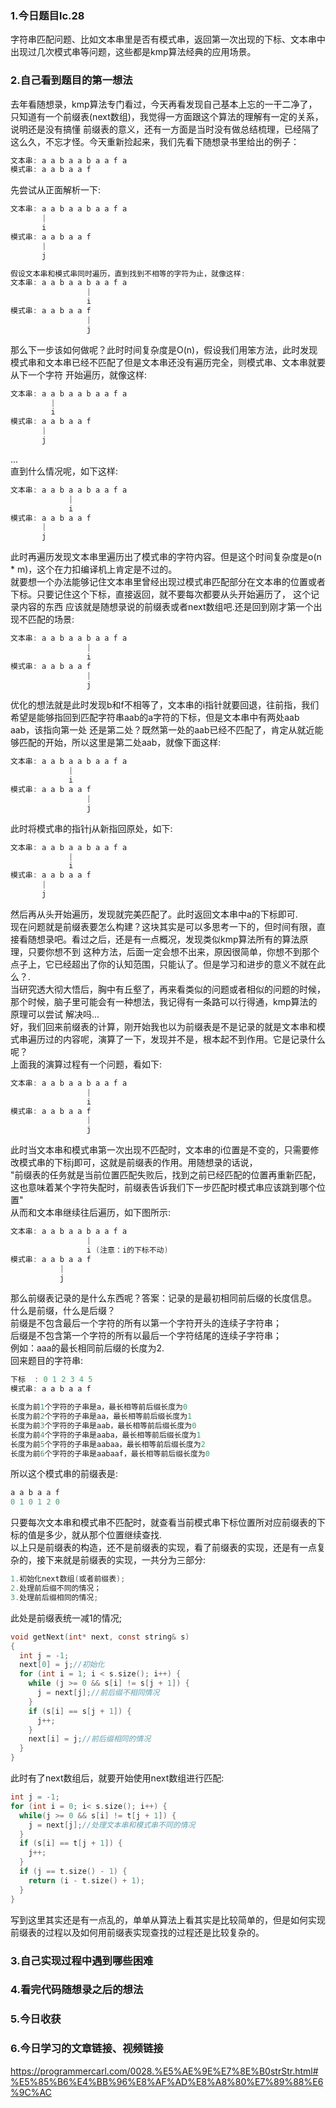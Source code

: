 ### 1.今日题目lc.28  
字符串匹配问题、比如文本串里是否有模式串，返回第一次出现的下标、文本串中出现过几次模式串等问题，这些都是kmp算法经典的应用场景。  
  
### 2.自己看到题目的第一想法  
去年看随想录，kmp算法专门看过，今天再看发现自己基本上忘的一干二净了，只知道有一个前缀表(next数组)，我觉得一方面跟这个算法的理解有一定的关系，说明还是没有搞懂
前缀表的意义，还有一方面是当时没有做总结梳理，已经隔了这么久，不忘才怪。今天重新捡起来，我们先看下随想录书里给出的例子：  
```c  
文本串: a a b a a b a a f a
模式串: a a b a a f
```  
  
先尝试从正面解析一下:  
```c  
文本串: a a b a a b a a f a
       |
       i
模式串: a a b a a f
       |
       j

假设文本串和模式串同时遍历，直到找到不相等的字符为止，就像这样:  
文本串: a a b a a b a a f a
                 |
                 i
模式串: a a b a a f
                 |
                 j
```  
那么下一步该如何做呢？此时时间复杂度是O(n)，假设我们用笨方法，此时发现模式串和文本串已经不匹配了但是文本串还没有遍历完全，则模式串、文本串就要从下一个字符
开始遍历，就像这样:
```c  
文本串: a a b a a b a a f a
         |
         i
模式串: a a b a a f
       |
       j
```  
...  
直到什么情况呢，如下这样:  
```c  
文本串: a a b a a b a a f a
             |
             i
模式串: a a b a a f
       |
       j
```  
此时再遍历发现文本串里遍历出了模式串的字符内容。但是这个时间复杂度是o(n * m)，这个在力扣编译机上肯定是不过的。  
就要想一个办法能够记住文本串里曾经出现过模式串匹配部分在文本串的位置或者下标。只要记住这个下标，直接返回，就不要每次都要从头开始遍历了， 这个记录内容的东西
应该就是随想录说的前缀表或者next数组吧.还是回到刚才第一个出现不匹配的场景:  
```c  
文本串: a a b a a b a a f a
                 |
                 i
模式串: a a b a a f
                 |
                 j
```  
优化的想法就是此时发现b和f不相等了，文本串的i指针就要回退，往前指，我们希望是能够指回到匹配字符串aab的a字符的下标，但是文本串中有两处aab aab，该指向第一处
还是第二处？既然第一处的aab已经不匹配了，肯定从就近能够匹配的开始，所以这里是第二处aab，就像下面这样:  
```c  
文本串: a a b a a b a a f a
             |
             i
模式串: a a b a a f
                 |
                 j
```  
此时将模式串的指针j从新指回原处，如下:  
```c  
文本串: a a b a a b a a f a
             |
             i
模式串: a a b a a f
       |
       j
```  
然后再从头开始遍历，发现就完美匹配了。此时返回文本串中a的下标即可.  
现在问题就是前缀表要怎么构建？这块其实是可以多思考一下的，但时间有限，直接看随想录吧。看过之后，还是有一点概况，发现类似kmp算法所有的算法原理，只要你想不到
这种方法，后面一定会想不出来，原因很简单，你想不到那个点子上，它已经超出了你的认知范围，只能认了。但是学习和进步的意义不就在此么？.  
当研究透大彻大悟后，胸中有丘壑了，再来看类似的问题或者相似的问题的时候，那个时候，脑子里可能会有一种想法，我记得有一条路可以行得通，kmp算法的原理可以尝试
解决吗...  
好，我们回来前缀表的计算，刚开始我也以为前缀表是不是记录的就是文本串和模式串遍历过的内容呢，演算了一下，发现并不是，根本起不到作用。它是记录什么呢？  
上面我的演算过程有一个问题，看如下:  
```c  
文本串: a a b a a b a a f a
                 |
                 i
模式串: a a b a a f
                 |
                 j
```  
此时当文本串和模式串第一次出现不匹配时，文本串的i位置是不变的，只需要修改模式串的下标j即可，这就是前缀表的作用。用随想录的话说，  
"前缀表的任务就是当前位置匹配失败后，找到之前已经匹配的位置再重新匹配，这也意味着某个字符失配时，前缀表告诉我们下一步匹配时模式串应该跳到哪个位置"  
从而和文本串继续往后遍历，如下图所示:  
```c  
文本串: a a b a a b a a f a
                 |
                 i (注意：i的下标不动)
模式串: a a b a a f
           |
           j
```  
那么前缀表记录的是什么东西呢？答案：记录的是最初相同前后缀的长度信息。  
什么是前缀，什么是后缀？  
前缀是不包含最后一个字符的所有以第一个字符开头的连续子字符串；  
后缀是不包含第一个字符的所有以最后一个字符结尾的连续子字符串；  
例如：aaa的最长相同前后缀的长度为2.  
回来题目的字符串:  
```c  
下标  : 0 1 2 3 4 5
模式串: a a b a a f
```  
```c  
长度为前1个字符的子串是a，最长相等前后缀长度为0
长度为前2个字符的子串是aa，最长相等前后缀长度为1
长度为前3个字符的子串是aab，最长相等前后缀长度为0
长度为前4个字符的子串是aaba，最长相等前后缀长度为1
长度为前5个字符的子串是aabaa，最长相等前后缀长度为2
长度为前6个字符的子串是aabaaf，最长相等前后缀长度为0
```  
所以这个模式串的前缀表是:  
```c  
a a b a a f
0 1 0 1 2 0
```  
只要每次文本串和模式串不匹配时，就查看当前模式串下标位置所对应前缀表的下标的值是多少，就从那个位置继续查找.  
以上只是前缀表的构造，还不是前缀表的实现，看了前缀表的实现，还是有一点复杂的，接下来就是前缀表的实现，一共分为三部分:  
```c  
1.初始化next数组(或者前缀表);
2.处理前后缀不同的情况；
3.处理前后缀相同的情况;
```  
此处是前缀表统一减1的情况;  
```c  
void getNext(int* next, const string& s) 
{
  int j = -1;
  next[0] = j;//初始化
  for (int i = 1; i < s.size(); i++) {
    while (j >= 0 && s[i] != s[j + 1]) {
      j = next[j];//前后缀不相同情况
    }
    if (s[i] == s[j + 1]) {
      j++;
    }
    next[i] = j;//前后缀相同的情况
  }
}
```  
  
此时有了next数组后，就要开始使用next数组进行匹配:  
```c  
int j = -1;
for (int i = 0; i< s.size(); i++) {
  while(j >= 0 && s[i] != t[j + 1]) {
    j = next[j];//处理文本串和模式串不同的情况
  }
  if (s[i] == t[j + 1]) {
    j++;
  }
  if (j == t.size() - 1) {
    return (i - t.size() + 1);
  }
}

```  
写到这里其实还是有一点乱的，单单从算法上看其实是比较简单的，但是如何实现前缀表的过程以及如何用前缀表实现查找的过程还是比较复杂的。  
  
### 3.自己实现过程中遇到哪些困难  
### 4.看完代码随想录之后的想法  


### 5.今日收获  
### 6.今日学习的文章链接、视频链接  
https://programmercarl.com/0028.%E5%AE%9E%E7%8E%B0strStr.html#%E5%85%B6%E4%BB%96%E8%AF%AD%E8%A8%80%E7%89%88%E6%9C%AC  
  
  



